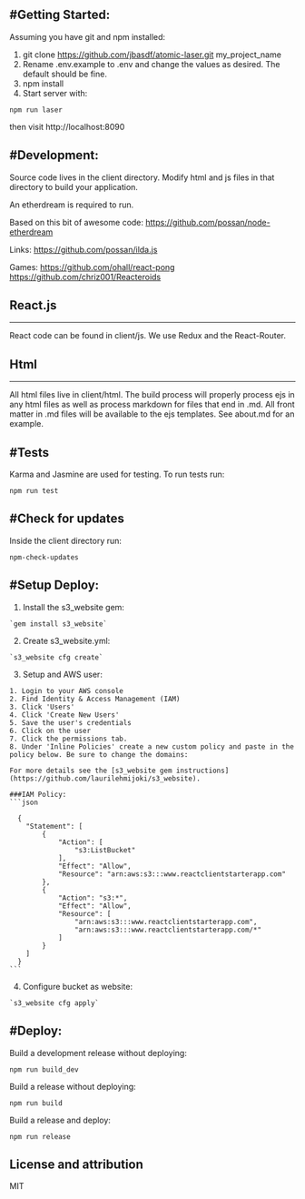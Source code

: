 #Getting Started:
-----------------------

Assuming you have git and npm installed:

1. git clone https://github.com/jbasdf/atomic-laser.git my_project_name
2. Rename .env.example to .env and change the values as desired. The default should be fine.
3. npm install
4. Start server with:

  `npm run laser`

then visit http://localhost:8090


#Development:
-----------------------
Source code lives in the client directory. Modify html and js files in that directory to build your application.

An etherdream is required to run.

Based on this bit of awesome code:
https://github.com/possan/node-etherdream

Links:
  https://github.com/possan/ilda.js

  Games:
    https://github.com/ohall/react-pong
    https://github.com/chriz001/Reacteroids


## React.js
-----------
React code can be found in client/js. We use Redux and the React-Router.

## Html
-----------
All html files live in client/html. The build process will properly process ejs in any html files as well as process markdown for files that end in .md. All front matter in .md files will be available to the ejs templates. See about.md for an example.

#Tests
-----------
Karma and Jasmine are used for testing. To run tests run:

  `npm run test`
    

#Check for updates
-----------
Inside the client directory run:

  `npm-check-updates`


#Setup Deploy:
-----------------------

  1. Install the s3_website gem:
  
    `gem install s3_website`

  2. Create s3_website.yml:

    `s3_website cfg create`

  3. Setup and AWS user:

    1. Login to your AWS console
    2. Find Identity & Access Management (IAM)
    3. Click 'Users'
    4. Click 'Create New Users'
    5. Save the user's credentials
    6. Click on the user
    7. Click the permissions tab.
    8. Under 'Inline Policies' create a new custom policy and paste in the policy below. Be sure to change the domains:

    For more details see the [s3_website gem instructions](https://github.com/laurilehmijoki/s3_website).

    ###IAM Policy:
    ```json

      {
        "Statement": [
            {
                "Action": [
                    "s3:ListBucket"
                ],
                "Effect": "Allow",
                "Resource": "arn:aws:s3:::www.reactclientstarterapp.com"
            },
            {
                "Action": "s3:*",
                "Effect": "Allow",
                "Resource": [
                    "arn:aws:s3:::www.reactclientstarterapp.com",
                    "arn:aws:s3:::www.reactclientstarterapp.com/*"
                ]
            }
        ]
      }
    ```

  4. Configure bucket as website:

    `s3_website cfg apply`
   

#Deploy:
-----------------------

  Build a development release without deploying:

  `npm run build_dev`


  Build a release without deploying:

  `npm run build`
  

  Build a release and deploy:
  
  `npm run release`


License and attribution
-----------------------
MIT